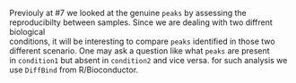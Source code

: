 Previouly at #7 we looked at the genuine `peaks` by assessing the reproducibilty between samples. Since we are dealing with two diffrent biological  
conditions, it will be interesting to compare `peaks` identified in those two different scenario. One may ask a question like what `peaks` are present  
in `condition1` but absent in `condition2` and vice versa. for such analysis we use `DiffBind` from R/Bioconductor.  

